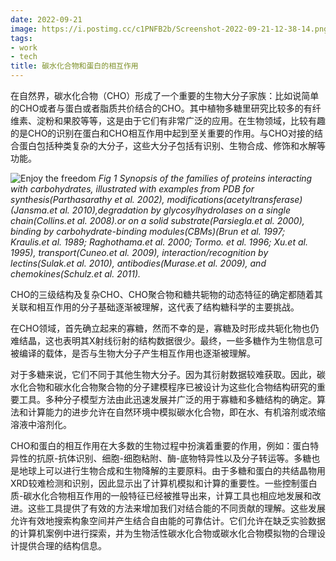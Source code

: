```yaml
---
date: 2022-09-21
image: https://i.postimg.cc/c1PNFB2b/Screenshot-2022-09-21-12-38-14.png
tags:
- work
- tech
title: 碳水化合物和蛋白的相互作用
---
```

在自然界，碳水化合物（CHO）形成了一个重要的生物大分子家族：比如说简单的CHO或者与蛋白或者脂质共价结合的CHO。其中植物多糖里研究比较多的有纤维素、淀粉和果胶等等，这是由于它们有非常广泛的应用。在生物领域，比较有趣的是CHO的识别在蛋白和CHO相互作用中起到至关重要的作用。与CHO对接的结合蛋白包括种类复杂的大分子，这些大分子包括有识别、生物合成、修饰和水解等功能。


![Enjoy the freedom](https://i.postimg.cc/hv7c1gFC/Screenshot-2022-09-21-12-41-40.png)
*Fig 1 Synopsis of the families of proteins interacting with carbohydrates, illustrated with examples from PDB for synthesis(Parthasarathy et al. 2002), modifications(acetyltransferase) (Jansma.et al. 2010),degradation by glycosylhydrolases on a single chain(Collins.et al. 2008).or on a solid substrate(Parsiegla.et al. 2000), binding by carbohydrate-binding modules(CBMs)(Brun et al. 1997; Kraulis.et al. 1989; Raghothama.et al. 2000; Tormo. et al. 1996; Xu.et al. 1995), transport(Cuneo.et al. 2009), interaction/recognition by lectins(Sulak.et al. 2010), antibodies(Murase.et al. 2009), and chemokines(Schulz.et al. 2011).*

CHO的三级结构及复杂CHO、CHO聚合物和糖共轭物的动态特征的确定都随着其关联和相互作用的分子基础逐渐被理解，这代表了结构糖科学的主要挑战。

在CHO领域，首先确立起来的寡糖，然而不幸的是，寡糖及时形成共轭化物也仍难结晶，这也表明其X射线衍射的结构数据很少。最终，一些多糖作为生物信息可被编译的载体，是否与生物大分子产生相互作用也逐渐被理解。

对于多糖来说，它们不同于其他生物大分子。因为其衍射数据较难获取。因此，碳水化合物和碳水化合物聚合物的分子建模程序已被设计为这些化合物结构研究的重要工具。多种分子模型方法由此迅速发展并广泛的用于寡糖和多糖结构的确定。算法和计算能力的进步允许在自然环境中模拟碳水化合物，即在水、有机溶剂或浓缩溶液中溶剂化。

CHO和蛋白的相互作用在大多数的生物过程中扮演着重要的作用，例如：蛋白特异性的抗原-抗体识别、细胞-细胞粘附、酶-底物特异性以及分子转运等。多糖也是地球上可以进行生物合成和生物降解的主要原料。由于多糖和蛋白的共结晶物用XRD较难检测和识别，因此显示出了计算机模拟和计算的重要性。一些控制蛋白质-碳水化合物相互作用的一般特征已经被推导出来，计算工具也相应地发展和改进。这些工具提供了有效的方法来增加我们对结合能的不同贡献的理解。这些发展允许有效地搜索构象空间并产生结合自由能的可靠估计。它们允许在缺乏实验数据的计算机案例中进行探索，并为生物活性碳水化合物或碳水化合物模拟物的合理设计提供合理的结构信息。
